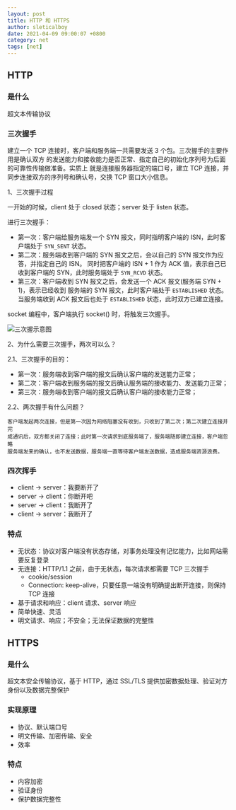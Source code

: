 ```yaml
---
layout: post
title: HTTP 和 HTTPS
author: sleticalboy
date: 2021-04-09 09:00:07 +0800
category: net
tags: [net]
---
```


## HTTP

### 是什么

超文本传输协议

### 三次握手

建立一个 TCP 连接时，客户端和服务端一共需要发送 3 个包。三次握手的主要作用是确认双方
的发送能力和接收能力是否正常、指定自己的初始化序列号为后面的可靠性传输做准备。实质上
就是连接服务器指定的端口号，建立 TCP 连接，并同步连接双方的序列号和确认号，交换 TCP 
窗口大小信息。

1、三次握手过程

一开始的时候，client 处于 closed 状态；server 处于 listen 状态。

进行三次握手：

- 第一次：客户端给服务端发一个 SYN 报文，同时指明客户端的 ISN，此时客户端处于 `SYN_SENT` 状态。
- 第二次：服务端收到客户端的 SYN 报文之后，会以自己的 SYN 报文作为应答，并指定自己的 ISN。
同时把客户端的 ISN + 1 作为 ACK 值，表示自己已收到客户端的 SYN，此时服务端处于 `SYN_RCVD` 状态。
- 第三次：客户端收到 SYN 报文之后，会发送一个 ACK 报文(服务端 SYN + 1)，表示已经收到
服务端的 SYN 报文，此时客户端处于 `ESTABLISHED` 状态。当服务端收到 ACK 报文后也处于
`ESTABLISHED` 状态，此时双方已建立连接。

socket 编程中，客户端执行 socket() 时，将触发三次握手。

![三次握示意图]()

2、为什么需要三次握手，两次可以么？

2.1、三次握手的目的：

- 第一次：服务端收到客户端的报文后确认客户端的发送能力正常；
- 第二次：客户端收到服务端的报文后确认服务端的接收能力、发送能力正常；
- 第三次：服务端收到客户端的报文后确认客户端的接收能力正常；

2.2、两次握手有什么问题？

```
客户端发起两次连接，但是第一次因为网络阻塞没有收到，只收到了第二次；第二次建立连接并完
成通讯后，双方都关闭了连接；此时第一次请求到底服务端了，服务端随即建立连接，客户端忽略
服务端发来的确认，也不发送数据，服务端一直等待客户端发送数据，造成服务端资源浪费。
```

### 四次挥手

- client -> server：我要断开了
- server -> client：你断开吧
- server -> client：我断开了
- client -> server：我断开了

### 特点

- 无状态：协议对客户端没有状态存储，对事务处理没有记忆能力，比如网站需要反复登录
- 无连接：HTTP/1.1 之前，由于无状态，每次请求都需要 TCP 三次握手
  - cookie/session
  - Connection: keep-alive，只要任意一端没有明确提出断开连接，则保持 TCP 连接
- 基于请求和响应：client 请求、server 响应
- 简单快速、灵活
- 明文请求、响应；不安全；无法保证数据的完整性

## HTTPS

### 是什么

超文本安全传输协议，基于 HTTP，通过 SSL/TLS 提供加密数据处理、验证对方身份以及数据完整保护

### 实现原理

- 协议、默认端口号
- 明文传输、加密传输、安全
- 效率

### 特点

- 内容加密
- 验证身份
- 保护数据完整性